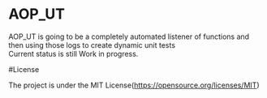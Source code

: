 # AOP_UT

AOP_UT is going to be a completely automated listener of functions and then using those logs to create dynamic unit tests <br>
Current status is still Work in progress.

#License

The project is under the MIT License(https://opensource.org/licenses/MIT)
